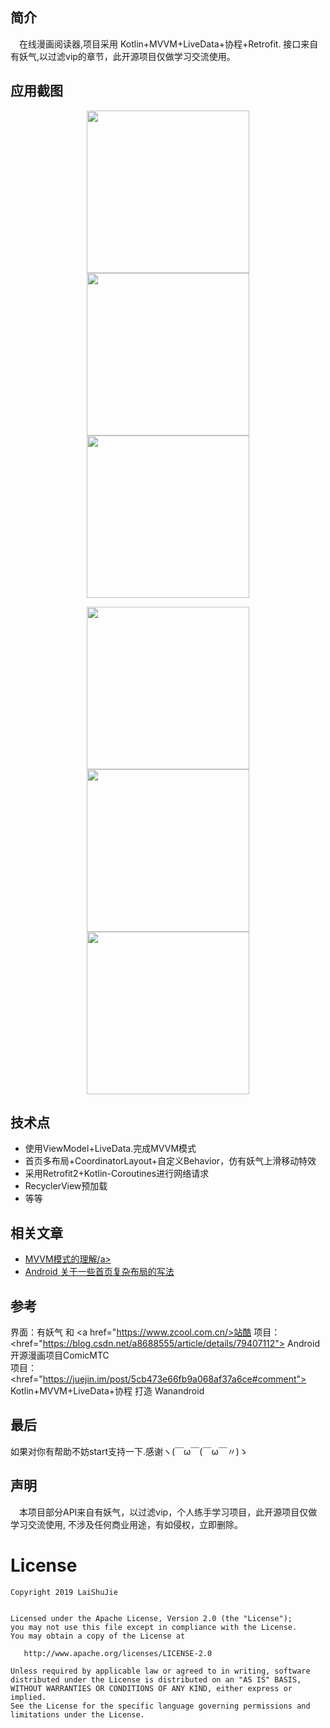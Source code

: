 ## 简介
　在线漫画阅读器,项目采用 Kotlin+MVVM+LiveData+协程+Retrofit. 接口来自有妖气,以过滤vip的章节，此开源项目仅做学习交流使用。


## 应用截图
<p align="center">
<img src="https://github.com/laishujie/ComicMTC_v2/blob/master/screenshot/home.jpg" width="260"/>
<img src="https://github.com/laishujie/ComicMTC_v2/blob/master/screenshot/detail.jpg" width="260"/>
<img src="https://github.com/laishujie/ComicMTC_v2/blob/master/screenshot/preview.jpg" width="260"/>
</p>

<p align="center">

<img src="https://github.com/laishujie/ComicMTC_v2/blob/master/screenshot/bookShelft.jpg" width="260"/>

<img src="https://github.com/laishujie/ComicMTC_v2/blob/master/screenshot/search.jpg" width="260"/>

<img src="https://github.com/laishujie/ComicMTC_v2/blob/master/screenshot/search_list.jpg" width="260"/>

</p>

## 技术点
- 使用ViewModel+LiveData.完成MVVM模式
- 首页多布局+CoordinatorLayout+自定义Behavior，仿有妖气上滑移动特效
- 采用Retrofit2+Kotlin-Coroutines进行网络请求
- RecyclerView预加载
- 等等


##  相关文章
- <a href="https://blog.csdn.net/a8688555/article/details/101803861"> MVVM模式的理解/a>
- <a href="https://blog.csdn.net/a8688555/article/details/100887063"> Android 关于一些首页复杂布局的写法</a>

## 参考
界面：有妖气 和  <a href="https://www.zcool.com.cn/>站酷</a>
项目：<href="https://blog.csdn.net/a8688555/article/details/79407112"> Android 开源漫画项目ComicMTC</a>    
项目：<href="https://juejin.im/post/5cb473e66fb9a068af37a6ce#comment"> Kotlin+MVVM+LiveData+协程 打造 Wanandroid</a>    

## 最后
如果对你有帮助不妨start支持一下.感谢ヽ(￣ω￣(￣ω￣〃)ゝ

## 声明
　本项目部分API来自有妖气，以过滤vip，个人练手学习项目，此开源项目仅做学习交流使用, 不涉及任何商业用途，有如侵权，立即删除。



License
=======

    Copyright 2019 LaiShuJie


    Licensed under the Apache License, Version 2.0 (the "License");
    you may not use this file except in compliance with the License.
    You may obtain a copy of the License at

       http://www.apache.org/licenses/LICENSE-2.0

    Unless required by applicable law or agreed to in writing, software
    distributed under the License is distributed on an "AS IS" BASIS,
    WITHOUT WARRANTIES OR CONDITIONS OF ANY KIND, either express or implied.
    See the License for the specific language governing permissions and
    limitations under the License.
